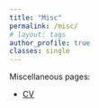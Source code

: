 ```yaml
---
title: "Misc"
permalink: /misc/
# layout: tags
author_profile: true
classes: single
---
```


Miscellaneous pages:
- [CV](../cv/)